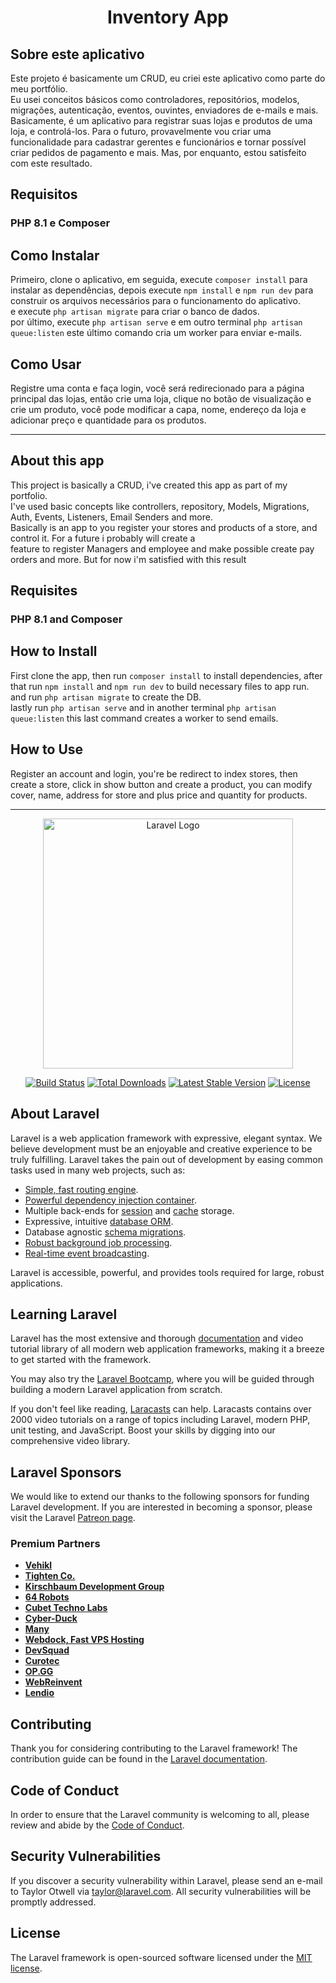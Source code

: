 <h1 align="center">Inventory App</h1>

## Sobre este aplicativo
<p>Este projeto é basicamente um CRUD, eu criei este aplicativo como parte do meu portfólio. <br>
Eu usei conceitos básicos como controladores, repositórios, modelos, migrações, autenticação, eventos, ouvintes, enviadores de e-mails e mais.
<br> Basicamente, é um aplicativo para registrar suas lojas e produtos de uma loja, e controlá-los. Para o futuro, provavelmente vou criar uma <br>
funcionalidade para cadastrar gerentes e funcionários e tornar possível criar pedidos de pagamento e mais.
Mas, por enquanto, estou satisfeito com este resultado.</p>

## Requisitos
### PHP 8.1 e Composer

## Como Instalar

<p>Primeiro, clone o aplicativo, em seguida, execute <code>composer install</code> para instalar as dependências, depois execute <code>npm install</code> e <code>npm run dev</code> para construir os arquivos necessários para o funcionamento do aplicativo.
<br> e execute <code>php artisan migrate</code> para criar o banco de dados.
<br> por último, execute <code>php artisan serve</code> e em outro terminal <code>php artisan queue:listen</code> este último comando cria um worker para enviar e-mails.</p>

## Como Usar

<p>Registre uma conta e faça login, você será redirecionado para a página principal das lojas, então crie uma loja, clique no botão de visualização e crie um produto, você pode modificar a capa, nome, endereço da loja e adicionar preço e quantidade para os produtos.</p>

---

## About this app
<p>This project is basically a CRUD, i've created this app as part of my portfolio. <br>
I've used basic concepts like controllers, repository, Models, Migrations, Auth, Events, Listeners, Email Senders and more.
<br> Basically is an app to you register your stores and products of a store, and control it. For a future i probably will create a <br>
feature to register Managers and employee and make possible create pay orders and more.
But for now i'm satisfied with this result</p>

## Requisites
### PHP 8.1 and Composer

## How to Install

<p>First clone the app, then run <code>composer install</code> to install dependencies, after that run <code>npm install</code> and <code>npm run dev</code> to build necessary files to app run.
<br> and run <code>php artisan migrate</code> to create the DB.
<br> lastly run <code>php artisan serve</code> and in another terminal <code>php artisan queue:listen</code> this last command creates a worker to send emails.</p>

## How to Use

<p>Register an account and login, you're be redirect to index stores, then create a store, click in show button and create a product, you can modify cover, name, address for store and plus price and quantity for products. </p>

---

<p align="center"><a href="https://laravel.com" target="_blank"><img src="https://raw.githubusercontent.com/laravel/art/master/logo-lockup/5%20SVG/2%20CMYK/1%20Full%20Color/laravel-logolockup-cmyk-red.svg" width="400" alt="Laravel Logo"></a></p>

<p align="center">
<a href="https://travis-ci.org/laravel/framework"><img src="https://travis-ci.org/laravel/framework.svg" alt="Build Status"></a>
<a href="https://packagist.org/packages/laravel/framework"><img src="https://img.shields.io/packagist/dt/laravel/framework" alt="Total Downloads"></a>
<a href="https://packagist.org/packages/laravel/framework"><img src="https://img.shields.io/packagist/v/laravel/framework" alt="Latest Stable Version"></a>
<a href="https://packagist.org/packages/laravel/framework"><img src="https://img.shields.io/packagist/l/laravel/framework" alt="License"></a>
</p>

## About Laravel

Laravel is a web application framework with expressive, elegant syntax. We believe development must be an enjoyable and creative experience to be truly fulfilling. Laravel takes the pain out of development by easing common tasks used in many web projects, such as:

- [Simple, fast routing engine](https://laravel.com/docs/routing).
- [Powerful dependency injection container](https://laravel.com/docs/container).
- Multiple back-ends for [session](https://laravel.com/docs/session) and [cache](https://laravel.com/docs/cache) storage.
- Expressive, intuitive [database ORM](https://laravel.com/docs/eloquent).
- Database agnostic [schema migrations](https://laravel.com/docs/migrations).
- [Robust background job processing](https://laravel.com/docs/queues).
- [Real-time event broadcasting](https://laravel.com/docs/broadcasting).

Laravel is accessible, powerful, and provides tools required for large, robust applications.

## Learning Laravel

Laravel has the most extensive and thorough [documentation](https://laravel.com/docs) and video tutorial library of all modern web application frameworks, making it a breeze to get started with the framework.

You may also try the [Laravel Bootcamp](https://bootcamp.laravel.com), where you will be guided through building a modern Laravel application from scratch.

If you don't feel like reading, [Laracasts](https://laracasts.com) can help. Laracasts contains over 2000 video tutorials on a range of topics including Laravel, modern PHP, unit testing, and JavaScript. Boost your skills by digging into our comprehensive video library.

## Laravel Sponsors

We would like to extend our thanks to the following sponsors for funding Laravel development. If you are interested in becoming a sponsor, please visit the Laravel [Patreon page](https://patreon.com/taylorotwell).

### Premium Partners

- **[Vehikl](https://vehikl.com/)**
- **[Tighten Co.](https://tighten.co)**
- **[Kirschbaum Development Group](https://kirschbaumdevelopment.com)**
- **[64 Robots](https://64robots.com)**
- **[Cubet Techno Labs](https://cubettech.com)**
- **[Cyber-Duck](https://cyber-duck.co.uk)**
- **[Many](https://www.many.co.uk)**
- **[Webdock, Fast VPS Hosting](https://www.webdock.io/en)**
- **[DevSquad](https://devsquad.com)**
- **[Curotec](https://www.curotec.com/services/technologies/laravel/)**
- **[OP.GG](https://op.gg)**
- **[WebReinvent](https://webreinvent.com/?utm_source=laravel&utm_medium=github&utm_campaign=patreon-sponsors)**
- **[Lendio](https://lendio.com)**

## Contributing

Thank you for considering contributing to the Laravel framework! The contribution guide can be found in the [Laravel documentation](https://laravel.com/docs/contributions).

## Code of Conduct

In order to ensure that the Laravel community is welcoming to all, please review and abide by the [Code of Conduct](https://laravel.com/docs/contributions#code-of-conduct).

## Security Vulnerabilities

If you discover a security vulnerability within Laravel, please send an e-mail to Taylor Otwell via [taylor@laravel.com](mailto:taylor@laravel.com). All security vulnerabilities will be promptly addressed.

## License

The Laravel framework is open-sourced software licensed under the [MIT license](https://opensource.org/licenses/MIT).
